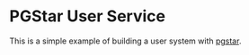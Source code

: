 # PGStar User Service
This is a simple example of building a user system with [pgstar](https://github.com/protosam/pgstar).
